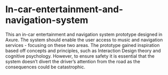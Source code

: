 # In-car-entertainment-and-navigation-system
This an in-car entertainment and navigation system prototype designed in Axure.
The system should enable the user access to music and navigation services - focusing on these two areas. 
The prototype gained inspiration based off concepts and principles, such as Interaction Design theory and cognitive psychology. However, to ensure safety it is essential that the system doesn’t divert the driver’s attention from the road as the consequences could be catastrophic.
